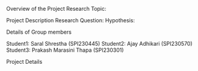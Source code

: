 Overview of the Project
Research Topic:

Project Description
Research Question:
Hypothesis: 

Details of Group members

Student1: Saral Shrestha (SPI230445)
Student2: Ajay Adhikari (SPI230570)
Student3: Prakash Marasini Thapa (SPI230301)

Project Details 
